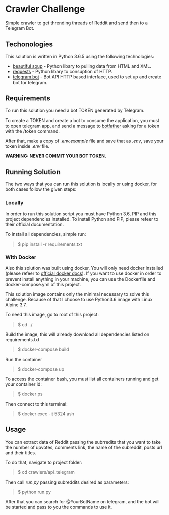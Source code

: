 # Crawler Challenge
Simple crawler to get thrending threads of Reddit and send then to a Telegram Bot.

## Techonologies 

This solution is written in Python 3.6.5 using the following technologies:
- [beautiful soup](https://www.crummy.com/software/BeautifulSoup/bs4/doc/) - Python libary to pulling data from HTML and XML.
- [requests](http://docs.python-requests.org/en/master/) - Python libary to consuption of HTTP.
- [telegram bot](https://core.telegram.org/bots) - Bot API HTTP based interface, used to set up and create bot for telegram.


## Requirements
To run this solution you need a bot TOKEN generated by Telegram.

To create a TOKEN and create a bot to consume the application, you must to open telegram app, and
send a message to [botfather](https://telegram.me/botfather) asking for a token with the /token command.

After that, make a copy of *.env.example* file and save that as *.env*, save your token inside *.env* file.

**WARNING: NEVER COMMIT YOUR BOT TOKEN.**

## Running Solution
The two ways that you can run this solution is locally or using docker, for both cases follow the given steps:

### Locally
In order to run this solution script you must have Python 3.6, PIP and this project dependencies installed. To install Python and PIP, please refeer to their official documentation.

To install all dependencies, simple run:
> $ pip install -r requirements.txt

### With Docker
Also this solution was built using docker. You will only need docker installed (please refeer to [official docker docs](https://docs.docker.com/install/)). If you want to use docker in order to prevent install anything in your machine, you can use the Dockerfile and docker-compose.yml of this project.

This solution image contains only the minimal necessary to solve this challenge. Because of that I choose to use Python3.6 image with Linux Alpine 3.7.

To need this image, go to root of this project:
> $ cd ../

Build the image, this will already download all dependencies listed on requirements.txt
> $ docker-compose build

Run the container
> $ docker-compose up

To access the container bash, you must list all containers running and get your container id:
> $ docker ps

Then connect to this terminal:
> $ docker exec -it 5324 ash

## Usage
You can extract data of Reddit passing the subrredits that you want to take the number of upvotes, comments link, the name of the subreddit, posts url and their titles.  

To do that, navigate to project folder:
> $ cd crawlers/api_telegram

Then call *run.py* passing subreddits desired as parameters:
> $ python run.py 

After that you can search for @YourBotName on telegram, and the bot will be started and pass to you the commands to use it.